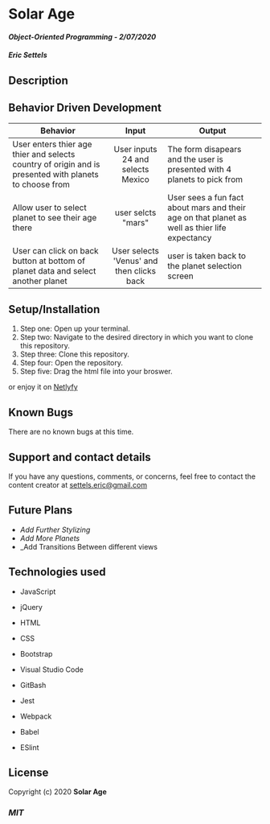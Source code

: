 # Solar Age

#### _Object-Oriented Programming_ - _2/07/2020_

#### _Eric Settels_

## **Description**


## **Behavior Driven Development**

| Behavior | Input | Output |
|----------|:-----:|--------|
| User enters thier age thier  and selects country of origin and is presented with planets to choose from | User inputs 24 and selects Mexico  | The form disapears and the user is presented with 4 planets to pick from |
| Allow user to select planet to see their age there | user selcts "mars" | User sees a fun fact about mars and their age on that planet as well as thier life expectancy |
| User can click on back button  at bottom of planet data and select another planet | User selects 'Venus' and then clicks back | user is taken back to the planet selection screen|


## **Setup/Installation**

1. Step one: Open up your terminal.
2. Step two: Navigate to the desired directory in which you want to clone this repository.
3. Step three: Clone this repository.
4. Step four: Open the repository.
5. Step five: Drag the html file into your broswer. 


or enjoy it on [Netlyfy](https://elastic-ride-6b350c.netlify.com/)

## **Known Bugs**

There are no known bugs at this time.

## **Support and contact details**

If you have any questions, comments, or concerns, feel free to contact the content creator at settels.eric@gmail.com 

## **Future Plans**

* _Add Further Stylizing_
* _Add More Planets_
* _Add Transitions Between different views

## **Technologies used**

* JavaScript

* jQuery

* HTML

* CSS

* Bootstrap

* Visual Studio Code

* GitBash

* Jest

* Webpack

* Babel

* ESlint

## **License**

Copyright (c) 2020 **Solar Age**

### **_MIT_**